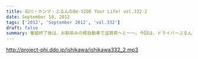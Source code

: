 ```yaml
---
title: 石川・ホンマ・ぶるんのBe-SIDE Your Life! vol.332-2
date: September 18, 2012
tags: ['2012', 'September 2012', 'vol.332']
draft: false
summary: 番組終了後は、お馴染みの軽自動車で滋賀県へと～～。今回は、ドライバーぶるんサンが大活躍の予感。ＮＡＭＡＥ
---
```


http://project-phi.ddo.jp/ishikawa/ishikawa332_2.mp3